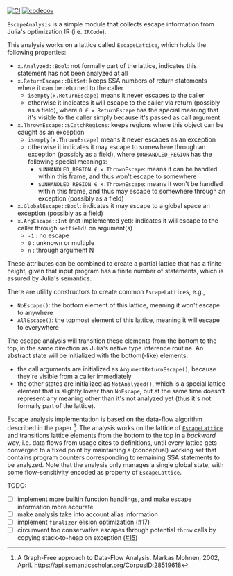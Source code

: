 [![CI](https://github.com/aviatesk/EscapeAnalysis.jl/actions/workflows/ci.yml/badge.svg)](https://github.com/aviatesk/EscapeAnalysis.jl/actions/workflows/ci.yml)
[![codecov](https://codecov.io/gh/aviatesk/EscapeAnalysis.jl/branch/master/graph/badge.svg?token=ADEKPZRUJH)](https://codecov.io/gh/aviatesk/EscapeAnalysis.jl)

`EscapeAnalysis` is a simple module that collects escape information from Julia's optimization IR (i.e. `IRCode`).

This analysis works on a lattice called `EscapeLattice`, which holds the following properties:
- `x.Analyzed::Bool`: not formally part of the lattice, indicates this statement has not been analyzed at all
- `x.ReturnEscape::BitSet`: keeps SSA numbers of return statements where it can be returned to the caller
  * `isempty(x.ReturnEscape)` means it never escapes to the caller
  * otherwise it indicates it will escape to the caller via return (possibly as a field),
    where `0 ∈ x.ReturnEscape` has the special meaning that it's visible to the caller
    simply because it's passed as call argument
- `x.ThrownEscape::$CatchRegions`: keeps regions where this object can be caught as an exception
  * `isempty(x.ThrownEscape)` means it never escapes as an exception
  * otherwise it indicates it may escape to somewhere through an exception (possibly as a field),
    where `$UNHANDLED_REGION` has the following special meanings:
    + `$UNHANDLED_REGION ∉ x.ThrownEscape`: means it can be handled within this frame, and thus won't escape to somewhere
    + `$UNHANDLED_REGION ∈ x.ThrownEscape`: means it won't be handled within this frame, and thus may escape to somewhere through an exception (possibly as a field)
- `x.GlobalEscape::Bool`: indicates it may escape to a global space an exception (possibly as a field)
- `x.ArgEscape::Int` (not implemented yet): indicates it will escape to the caller through `setfield!` on argument(s)
  * `-1` : no escape
  * `0` : unknown or multiple
  * `n` : through argument N

These attributes can be combined to create a partial lattice that has a finite height, given
that input program has a finite number of statements, which is assured by Julia's semantics.

There are utility constructors to create common `EscapeLattice`s, e.g.,
- `NoEscape()`: the bottom element of this lattice, meaning it won't escape to anywhere
- `AllEscape()`: the topmost element of this lattice, meaning it will escape to everywhere

The escape analysis will transition these elements from the bottom to the top,
in the same direction as Julia's native type inference routine.
An abstract state will be initialized with the bottom(-like) elements:
- the call arguments are initialized as `ArgumentReturnEscape()`, because they're visible from a caller immediately
- the other states are initialized as `NotAnalyzed()`, which is a special lattice element that
  is slightly lower than `NoEscape`, but at the same time doesn't represent any meaning
  other than it's not analyzed yet (thus it's not formally part of the lattice).

Escape analysis implementation is based on the data-flow algorithm described in the paper [^MM02].
The analysis works on the lattice of [`EscapeLattice`](@ref) and transitions lattice elements
from the bottom to the top in a _backward_ way, i.e. data flows from usage cites to definitions,
until every lattice gets converged to a fixed point by maintaining a (conceptual) working set
that contains program counters corresponding to remaining SSA statements to be analyzed.
Note that the analysis only manages a single global state, with some flow-sensitivity
encoded as property of `EscapeLattice`.

[^MM02]: A Graph-Free approach to Data-Flow Analysis.
         Markas Mohnen, 2002, April.
         <https://api.semanticscholar.org/CorpusID:28519618>

TODO:
- [ ] implement more builtin function handlings, and make escape information more accurate
- [ ] make analysis take into account alias information
- [ ] implement `finalizer` elision optimization ([#17](https://github.com/aviatesk/EscapeAnalysis.jl/issues/17))
- [ ] circumvent too conservative escapes through potential `throw` calls by copying stack-to-heap on exception ([#15](https://github.com/aviatesk/EscapeAnalysis.jl/issues/15))
